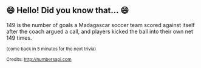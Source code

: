 ## :smile: Hello! Did you know that... :smile:
149 is the number of goals a Madagascar soccer team scored against itself after the coach argued a call, and players kicked the ball into their own net 149 times.

<sup>(come back in 5 minutes for the next trivia)</sup>


<sup>Credits: http://numbersapi.com</sup>
